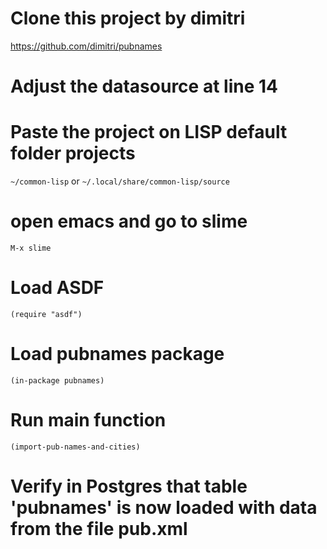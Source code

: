 # Clone this project by dimitri #
https://github.com/dimitri/pubnames

# Adjust the datasource at line 14 #
# Paste the project on LISP default folder projects #
`~/common-lisp` or `~/.local/share/common-lisp/source`

# open emacs and go to slime #
`M-x slime`

# Load ASDF #
`(require "asdf")`

# Load pubnames package #
`(in-package pubnames)`

# Run main function #
`(import-pub-names-and-cities)`

# Verify in Postgres that table 'pubnames' is now loaded with data from the file pub.xml #
